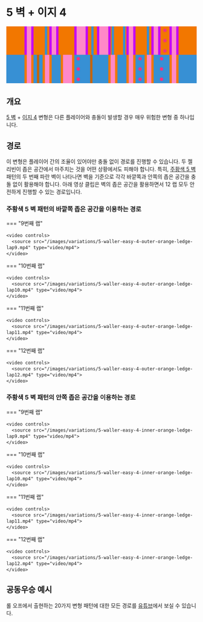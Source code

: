# 5 벽 + 이지 4

![5 벽 + 이지 4](../images/variations/5-waller-easy-4.jpg)

## 개요

[5 벽](../rolls/5-waller.md) + [이지 4](../rolls/easy-4.md#파란색-패턴) 변형은 다른 플레이어와 충돌이 발생할 경우 매우 위험한 변형 중 하나입니다.

## 경로

이 변형은 플레이어 간의 조율이 있어야만 충돌 없이 경로를 진행할 수 있습니다. 두 젤리빈이 좁은 공간에서 마주치는 것을 어떤 상황에서도 피해야 합니다. 특히, [주황색 5 벽](../rolls/5-waller.md) 패턴의 두 번째 파란 벽이 나타나면 벽을 기준으로 각각 바깥쪽과 안쪽의 좁은 공간을 충돌 없이 활용해야 합니다. 아래 영상 클립은 벽의 좁은 공간을 활용하면서 12 랩 모두 안전하게 진행할 수 있는 경로입니다.

### 주황색 5 벽 패턴의 바깥쪽 좁은 공간을 이용하는 경로

=== "9번째 랩"

    <video controls>
      <source src="/images/variations/5-waller-easy-4-outer-orange-ledge-lap9.mp4" type="video/mp4">
    </video>

=== "10번째 랩"

    <video controls>
      <source src="/images/variations/5-waller-easy-4-outer-orange-ledge-lap10.mp4" type="video/mp4">
    </video>

=== "11번째 랩"

    <video controls>
      <source src="/images/variations/5-waller-easy-4-outer-orange-ledge-lap11.mp4" type="video/mp4">
    </video>

=== "12번째 랩"

    <video controls>
      <source src="/images/variations/5-waller-easy-4-outer-orange-ledge-lap12.mp4" type="video/mp4">
    </video>

### 주황색 5 벽 패턴의 안쪽 좁은 공간을 이용하는 경로

=== "9번째 랩"

    <video controls>
      <source src="/images/variations/5-waller-easy-4-inner-orange-ledge-lap9.mp4" type="video/mp4">
    </video>

=== "10번째 랩"

    <video controls>
      <source src="/images/variations/5-waller-easy-4-inner-orange-ledge-lap10.mp4" type="video/mp4">
    </video>

=== "11번째 랩"

    <video controls>
      <source src="/images/variations/5-waller-easy-4-inner-orange-ledge-lap11.mp4" type="video/mp4">
    </video>

=== "12번째 랩"

    <video controls>
      <source src="/images/variations/5-waller-easy-4-inner-orange-ledge-lap12.mp4" type="video/mp4">
    </video>

## 공동우승 예시

롤 오프에서 출현하는 20가지 변형 패턴에 대한 모든 경로를 [유튜브](https://www.youtube.com/playlist?list=PLG_QNSp9ZgJLWYSNl4vY26VJCZeOQHO1F)에서 보실 수 있습니다.
